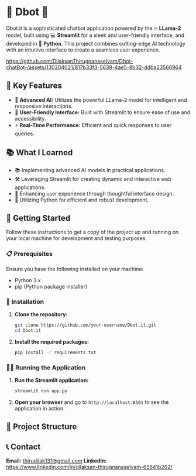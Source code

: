 # 🚀 Dbot 🤖

Dbot.it is a sophisticated chatbot application powered by the 🔥 **LLama-2** model, built using 💻 **Streamlit** for a sleek and user-friendly interface, and developed in 🐍 **Python**. This project combines cutting-edge AI technology with an intuitive interface to create a seamless user experience.

https://github.com/DilaksanThirugnanaselvam/Dbot-chatBot-/assets/130204021/817b33f3-5638-4ae5-8b32-ddba23566964

## 🌟 Key Features

- 🤖 **Advanced AI:** Utilizes the powerful LLama-2 model for intelligent and responsive interactions.
- 🌟 **User-Friendly Interface:** Built with Streamlit to ensure ease of use and accessibility.
- ⚡ **Real-Time Performance:** Efficient and quick responses to user queries.

## 📚 What I Learned

- 📚 Implementing advanced AI models in practical applications.
- 🛠 Leveraging Streamlit for creating dynamic and interactive web applications.
- 🎨 Enhancing user experience through thoughtful interface design.
- 🐍 Utilizing Python for efficient and robust development.

## 🚀 Getting Started

Follow these instructions to get a copy of the project up and running on your local machine for development and testing purposes.

### 📋 Prerequisites

Ensure you have the following installed on your machine:

- Python 3.x
- pip (Python package installer)

### 🔧 Installation

1. **Clone the repository:**

    ```sh
    git clone https://github.com/your-username/Dbot.it.git
    cd Dbot.it
    ```

2. **Install the required packages:**

    ```sh
    pip install -r requirements.txt
    ```

### 🏃‍♂️ Running the Application

1. **Run the Streamlit application:**

    ```sh
    streamlit run app.py
    ```

2. **Open your browser** and go to `http://localhost:8501` to see the application in action.

## 📂 Project Structure

## 📞 Contact
 **Email:** thirudilak131@gmail.com
 **LinkedIn:** https://www.linkedin.com/in/dilaksan-thirugnanaselvam-65641b262/

